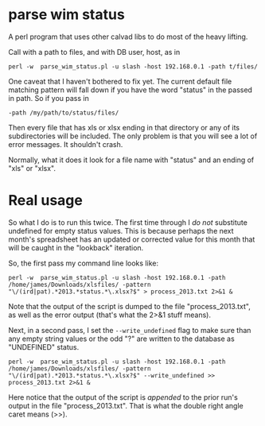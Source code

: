 # parse wim status

A perl program that uses other calvad libs to do most of the heavy
lifting.

Call with a path to files, and with DB user, host, as in

```
perl -w  parse_wim_status.pl -u slash -host 192.168.0.1 -path t/files/
```

One caveat that I haven't bothered to fix yet.  The current default
file matching pattern will fall down if you have the word "status" in
the passed in path.  So if you pass in

```
-path /my/path/to/status/files/
```

Then every file that has xls or xlsx ending in that directory or any
of its subdirectories will be included.  The only problem is that you
will see a lot of error messages. It shouldn't crash.

Normally, what it does it look for a file name with "status" and an
ending of "xls" or "xlsx".

# Real usage

So what I do is to run this twice.  The first time through I *do not*
substitute undefined for empty status values.  This is because perhaps
the next month's spreadsheet has an updated or corrected value for
this month that will be caught in the "lookback" iteration.

So, the first pass my command line looks like:

```
perl -w  parse_wim_status.pl -u slash -host 192.168.0.1 -path /home/james/Downloads/xlsfiles/ -pattern "\/(ird|pat).*2013.*status.*\.xlsx?$" > process_2013.txt 2>&1 &
```

Note that the output of the script is dumped to the file "process_2013.txt", as well as the error output (that's what the 2>&1 stuff means).

Next, in a second pass, I set the `--write_undefined` flag to make
sure than any empty string values or the odd "?" are written to the
database as "UNDEFINED" status.

```
perl -w  parse_wim_status.pl -u slash -host 192.168.0.1 -path /home/james/Downloads/xlsfiles/ -pattern "\/(ird|pat).*2013.*status.*\.xlsx?$" --write_undefined >> process_2013.txt 2>&1 &
```

Here notice that the output of the script is *appended* to the prior
run's output in the file "process_2013.txt".  That is what the double
right angle caret means (>>).
